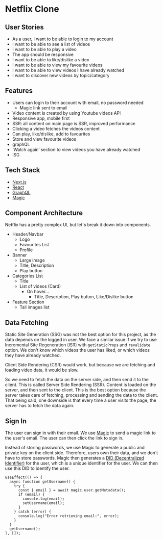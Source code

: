 # Netflix Clone

## User Stories

- As a user, I want to be able to login to my account
- I want to be able to see a list of videos
- I want to be able to play a video
- The app should be responsive
- I want to be able to like/dislike a video
- I want to be able to view my favourite videos
- I want to be able to view videos I have already watched
- I want to discover new videos by topic/category

## Features

- Users can login to their account with email, no password needed
  - Magic link sent to email
- Video content is created by using Youtube videos API
- Responsive app, mobile first
- SSR: all content on main page is SSR, improved performance
- Clicking a video fetches the videos content
- Can play, like/dislike, add to favourites
- Store and view favourite videos
- graphQL
- ‘Watch again’ section to view videos you have already watched
- ISG

## Tech Stack

- [Next.js](https://nextjs.org/)
- [React](https://reactjs.org/)
- [GraphQL](https://graphql.org/)
- [Magic](https://magic.link/)

## Component Architecture

Netflix has a pretty complex UI, but let's break it down into components.

- Header/Navbar
  - Logo
  - Favourites List
  - Profile
- Banner
  - Large image
  - Title, Description
  - Play button
- Categories List
  - Title
  - List of videos (Card)
    - On hover...
      - Title, Description, Play button, Like/Dislike button
- Feature Section
  - Tall images list

## Data Fetching

Static Site Generation (SSG) was not the best option for this project, as the data depends on the logged in user. We face a similar issue if we try to use Incremental Site Regeneration (ISR) with `getStaticProps` and  `revalidate` option. We don't know which videos the user has liked, or which videos they have already watched.

Client Side Rendering (CSR) would work, but because we are fetching and loading video data, it would be slow.

So we need to fetch the data on the server side, and then send it to the client. This is called Server Side Rendering (SSR). Content is loaded on the server, and then sent to the client. This is the best option because the server takes care of fetching, processing and sending the data to the client. That being said, one downside is that every time a user visits the page, the server has to fetch the data again.

## Sign In 

The user can sign in with their email. We use [Magic](https://magic.link/) to send a magic link to the user's email. The user can then click the link to sign in.

Instead of storing passwords, we use Magic to generate a public and private key on the client side. Therefore, users own their data, and we don't have to store passwords. Magic then generates a [DID (Decentralized Identifier)](https://magic.link/docs/auth/introduction/decentralized-id) for the user, which is a unique identifier for the user. We can then use this DID to identify the user.


```
useEffect(() => {
  async function getUsername() {
    try {
      const { email } = await magic.user.getMetadata();
      if (email) {
        console.log(email);
        setUsername(email);
      }
    } catch (error) {
      console.log("Error retrieving email:", error);
    }
  }
  getUsername();
}, []);
```